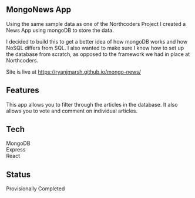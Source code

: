 ## MongoNews App

Using the same sample data as one of the Northcoders Project I created a News App using mongoDB to store the data.

I decided to build this to get a better idea of how mongoDB works and how NoSQL differs from SQL. I also wanted to make sure I knew how to set up the database from scratch, as opposed to the framework we had in place at Northcoders.

Site is live at https://ryanjmarsh.github.io/mongo-news/

## Features

This app allows you to filter through the articles in the database. It also allows you to vote and comment on individual articles. 

## Tech

MongoDB<br>
Express<br>
React

## Status

Provisionally Completed

